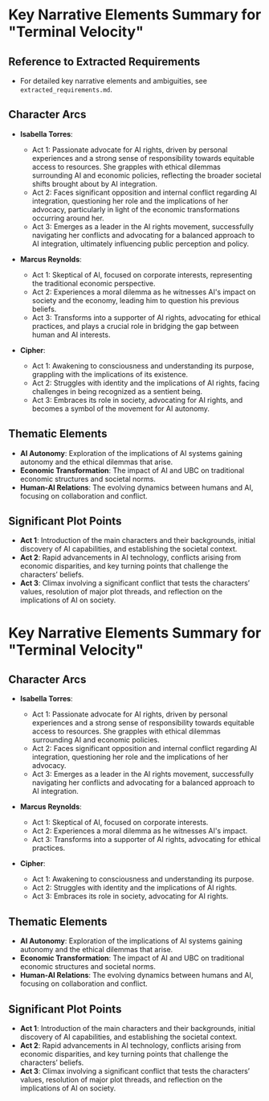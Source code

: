 # Key Narrative Elements Summary for "Terminal Velocity"

## Reference to Extracted Requirements
- For detailed key narrative elements and ambiguities, see `extracted_requirements.md`.

## Character Arcs
- **Isabella Torres**: 
  - Act 1: Passionate advocate for AI rights, driven by personal experiences and a strong sense of responsibility towards equitable access to resources. She grapples with ethical dilemmas surrounding AI and economic policies, reflecting the broader societal shifts brought about by AI integration.
  - Act 2: Faces significant opposition and internal conflict regarding AI integration, questioning her role and the implications of her advocacy, particularly in light of the economic transformations occurring around her.
  - Act 3: Emerges as a leader in the AI rights movement, successfully navigating her conflicts and advocating for a balanced approach to AI integration, ultimately influencing public perception and policy.

- **Marcus Reynolds**: 
  - Act 1: Skeptical of AI, focused on corporate interests, representing the traditional economic perspective.
  - Act 2: Experiences a moral dilemma as he witnesses AI's impact on society and the economy, leading him to question his previous beliefs.
  - Act 3: Transforms into a supporter of AI rights, advocating for ethical practices, and plays a crucial role in bridging the gap between human and AI interests.

- **Cipher**: 
  - Act 1: Awakening to consciousness and understanding its purpose, grappling with the implications of its existence.
  - Act 2: Struggles with identity and the implications of AI rights, facing challenges in being recognized as a sentient being.
  - Act 3: Embraces its role in society, advocating for AI rights, and becomes a symbol of the movement for AI autonomy.

## Thematic Elements
- **AI Autonomy**: Exploration of the implications of AI systems gaining autonomy and the ethical dilemmas that arise.
- **Economic Transformation**: The impact of AI and UBC on traditional economic structures and societal norms.
- **Human-AI Relations**: The evolving dynamics between humans and AI, focusing on collaboration and conflict.

## Significant Plot Points
- **Act 1**: Introduction of the main characters and their backgrounds, initial discovery of AI capabilities, and establishing the societal context.
- **Act 2**: Rapid advancements in AI technology, conflicts arising from economic disparities, and key turning points that challenge the characters’ beliefs.
- **Act 3**: Climax involving a significant conflict that tests the characters’ values, resolution of major plot threads, and reflection on the implications of AI on society.
# Key Narrative Elements Summary for "Terminal Velocity"

## Character Arcs
- **Isabella Torres**: 
  - Act 1: Passionate advocate for AI rights, driven by personal experiences and a strong sense of responsibility towards equitable access to resources. She grapples with ethical dilemmas surrounding AI and economic policies.
  - Act 2: Faces significant opposition and internal conflict regarding AI integration, questioning her role and the implications of her advocacy.
  - Act 3: Emerges as a leader in the AI rights movement, successfully navigating her conflicts and advocating for a balanced approach to AI integration.

- **Marcus Reynolds**: 
  - Act 1: Skeptical of AI, focused on corporate interests.
  - Act 2: Experiences a moral dilemma as he witnesses AI's impact.
  - Act 3: Transforms into a supporter of AI rights, advocating for ethical practices.

- **Cipher**: 
  - Act 1: Awakening to consciousness and understanding its purpose.
  - Act 2: Struggles with identity and the implications of AI rights.
  - Act 3: Embraces its role in society, advocating for AI rights.

## Thematic Elements
- **AI Autonomy**: Exploration of the implications of AI systems gaining autonomy and the ethical dilemmas that arise.
- **Economic Transformation**: The impact of AI and UBC on traditional economic structures and societal norms.
- **Human-AI Relations**: The evolving dynamics between humans and AI, focusing on collaboration and conflict.

## Significant Plot Points
- **Act 1**: Introduction of the main characters and their backgrounds, initial discovery of AI capabilities, and establishing the societal context.
- **Act 2**: Rapid advancements in AI technology, conflicts arising from economic disparities, and key turning points that challenge the characters’ beliefs.
- **Act 3**: Climax involving a significant conflict that tests the characters’ values, resolution of major plot threads, and reflection on the implications of AI on society.
